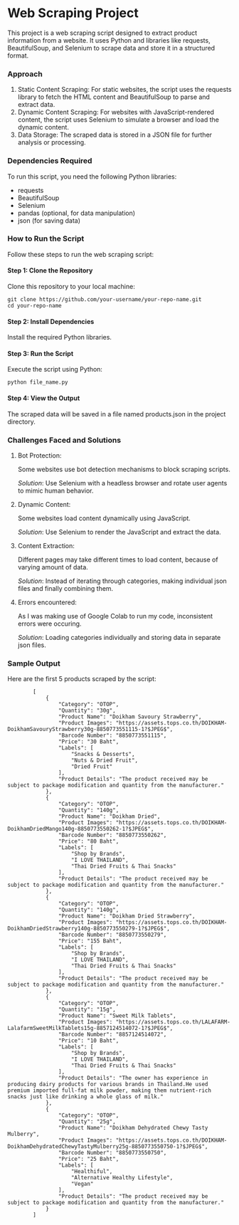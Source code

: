 # Web Scraping Project

This project is a web scraping script designed to extract product information from a website. It uses Python and libraries like requests, BeautifulSoup, and Selenium to scrape data and store it in a structured format.

### Approach

1. Static Content Scraping: For static websites, the script uses the requests library to fetch the HTML content and BeautifulSoup to parse and extract data.
2. Dynamic Content Scraping: For websites with JavaScript-rendered content, the script uses Selenium to simulate a browser and load the dynamic content.
3. Data Storage: The scraped data is stored in a JSON file for further analysis or processing.

### Dependencies Required

To run this script, you need the following Python libraries:

- requests
- BeautifulSoup
- Selenium
- pandas (optional, for data manipulation)
- json (for saving data)

### How to Run the Script

Follow these steps to run the web scraping script:
#### Step 1: Clone the Repository

Clone this repository to your local machine:

    git clone https://github.com/your-username/your-repo-name.git
    cd your-repo-name

#### Step 2: Install Dependencies

Install the required Python libraries.

#### Step 3: Run the Script

Execute the script using Python:

    python file_name.py

#### Step 4: View the Output

The scraped data will be saved in a file named products.json in the project directory.

### Challenges Faced and Solutions

1. Bot Protection:

    Some websites use bot detection mechanisms to block scraping scripts.
  
    *Solution*: Use Selenium with a headless browser and rotate user agents to mimic human behavior.

2. Dynamic Content:

    Some websites load content dynamically using JavaScript.

    *Solution*: Use Selenium to render the JavaScript and extract the data.

3. Content Extraction:

   Different pages may take different times to load content, because of varying amount of data.

   *Solution*: Instead of iterating through categories, making individual json files and finally combining them.

4. Errors encountered:

   As I was making use of Google Colab to run my code, inconsistent errors were occuring.

   *Solution*: Loading categories individually and storing data in separate json files.

### Sample Output

Here are the first 5 products scraped by the script:

            [
                {
                    "Category": "OTOP",
                    "Quantity": "30g",
                    "Product Name": "Doikham Savoury Strawberry",
                    "Product Images": "https://assets.tops.co.th/DOIKHAM-DoikhamSavouryStrawberry30g-8850773551115-1?$JPEG$",
                    "Barcode Number": "8850773551115",
                    "Price": "30 Baht",
                    "Labels": [
                        "Snacks & Desserts",
                        "Nuts & Dried Fruit",
                        "Dried Fruit"
                    ],
                    "Product Details": "The product received may be subject to package modification and quantity from the manufacturer."
                },
                {
                    "Category": "OTOP",
                    "Quantity": "140g",
                    "Product Name": "Doikham Dried",
                    "Product Images": "https://assets.tops.co.th/DOIKHAM-DoikhamDriedMango140g-8850773550262-1?$JPEG$",
                    "Barcode Number": "8850773550262",
                    "Price": "80 Baht",
                    "Labels": [
                        "Shop by Brands",
                        "I LOVE THAILAND",
                        "Thai Dried Fruits & Thai Snacks"
                    ],
                    "Product Details": "The product received may be subject to package modification and quantity from the manufacturer."
                },
                {
                    "Category": "OTOP",
                    "Quantity": "140g",
                    "Product Name": "Doikham Dried Strawberry",
                    "Product Images": "https://assets.tops.co.th/DOIKHAM-DoikhamDriedStrawberry140g-8850773550279-1?$JPEG$",
                    "Barcode Number": "8850773550279",
                    "Price": "155 Baht",
                    "Labels": [
                        "Shop by Brands",
                        "I LOVE THAILAND",
                        "Thai Dried Fruits & Thai Snacks"
                    ],
                    "Product Details": "The product received may be subject to package modification and quantity from the manufacturer."
                },
                {
                    "Category": "OTOP",
                    "Quantity": "15g",
                    "Product Name": "Sweet Milk Tablets",
                    "Product Images": "https://assets.tops.co.th/LALAFARM-LalafarmSweetMilkTablets15g-8857124514072-1?$JPEG$",
                    "Barcode Number": "8857124514072",
                    "Price": "10 Baht",
                    "Labels": [
                        "Shop by Brands",
                        "I LOVE THAILAND",
                        "Thai Dried Fruits & Thai Snacks"
                    ],
                    "Product Details": "The owner has experience in producing dairy products for various brands in Thailand.He used premium imported full-fat milk powder, making them nutrient-rich snacks just like drinking a whole glass of milk."
                },
                {
                    "Category": "OTOP",
                    "Quantity": "25g",
                    "Product Name": "Doikham Dehydrated Chewy Tasty Mulberry",
                    "Product Images": "https://assets.tops.co.th/DOIKHAM-DoikhamDehydratedChewyTastyMulberry25g-8850773550750-1?$JPEG$",
                    "Barcode Number": "8850773550750",
                    "Price": "25 Baht",
                    "Labels": [
                        "Healthiful",
                        "Alternative Healthy Lifestyle",
                        "Vegan"
                    ],
                    "Product Details": "The product received may be subject to package modification and quantity from the manufacturer."
                }
            ]
 
